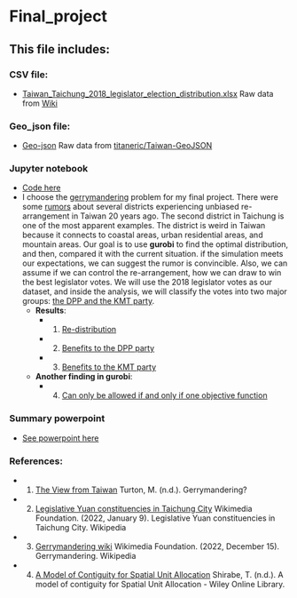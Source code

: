 # Final_project

## This file includes:



### CSV file:
- [Taiwan_Taichung_2018_legislator_election_distribution.xlsx](https://github.com/ollill0823/101.UIUC_MS_IE-532-Analysis-of-Network-Data/blob/main/005.Final_project/Taiwan_Taichung_2018_legislator_election_distribution.xlsx) Raw data from [Wiki](https://zh.m.wikipedia.org/zh-hant/2020%E5%B9%B4%E4%B8%AD%E8%8F%AF%E6%B0%91%E5%9C%8B%E7%AB%8B%E6%B3%95%E5%A7%94%E5%93%A1%E9%81%B8%E8%88%89%E5%8D%80%E5%9F%9F%E6%9A%A8%E5%8E%9F%E4%BD%8F%E6%B0%91%E9%81%B8%E8%88%89%E5%8D%80%E6%8A%95%E7%A5%A8%E7%B5%90%E6%9E%9C%E5%88%97%E8%A1%A8)


### Geo_json file:
- [Geo-json](https://github.com/ollill0823/101.UIUC_MS_IE-532-Analysis-of-Network-Data/blob/main/005.Final_project/Geo_json_file/Taiwan-village-boundaries.json) Raw data from [titaneric/Taiwan-GeoJSON](https://github.com/titaneric/Taiwan-GeoJSON)


### Jupyter notebook
- [Code here](https://nbviewer.org/github/ollill0823/101.UIUC_MS_IE-532-Analysis-of-Network-Data/blob/main/005.Final_project/IE532_Final_Group_Project_1216.ipynb)
- I choose the [gerrymandering](https://en.wikipedia.org/wiki/Gerrymandering) problem for my final project. There were some [rumors](https://michaelturton.blogspot.com/2008/02/gerrymandering.html) about several districts experiencing unbiased re-arrangement in Taiwan 20 years ago. The second district in Taichung is one of the most apparent examples. The district is weird in Taiwan because it connects to coastal areas, urban residential areas, and mountain areas. Our goal is to use **gurobi** to find the optimal distribution, and then, compared it with the current situation. if the simulation meets our expectations, we can suggest the rumor is convincible. Also, we can assume if we can control the re-arrangement, how we can draw to win the best legislator votes. We will use the 2018 legislator votes as our dataset, and inside the analysis, we will classify the votes into two major groups: [the DPP and the KMT party](https://en.wikipedia.org/wiki/Legislative_Yuan_constituencies_in_Taichung_City).
   - **Results**:
      - 001. [Re-distribution](https://github.com/ollill0823/101.UIUC_MS_IE-532-Analysis-of-Network-Data/blob/main/005.Final_project/Pictures/chapter4.png)
      - 002. [Benefits to the DPP party](https://github.com/ollill0823/101.UIUC_MS_IE-532-Analysis-of-Network-Data/blob/main/005.Final_project/Pictures/chapter5.png)
      - 003. [Benefits to the KMT party](https://github.com/ollill0823/101.UIUC_MS_IE-532-Analysis-of-Network-Data/blob/main/005.Final_project/Pictures/chapter6.png)
   - **Another finding in gurobi**:
      - 004. [Can only be allowed if and only if one objective function](https://github.com/ollill0823/101.UIUC_MS_IE-532-Analysis-of-Network-Data/blob/main/005.Final_project/Pictures/obj_issue.png)


### Summary powerpoint
- [See powerpoint here](https://github.com/ollill0823/101.UIUC_MS_IE-532-Analysis-of-Network-Data/blob/main/005.Final_project/IE532_Final_Group_Project.pptx)


### References:
- 1. [The View from Taiwan](https://michaelturton.blogspot.com/2008/02/gerrymandering.html) Turton, M. (n.d.). Gerrymandering?
- 2. [Legislative Yuan constituencies in Taichung City](https://en.wikipedia.org/wiki/Legislative_Yuan_constituencies_in_Taichung_City) Wikimedia Foundation. (2022, January 9). Legislative Yuan constituencies in Taichung City. Wikipedia
- 3. [Gerrymandering wiki](https://en.wikipedia.org/wiki/Gerrymandering) Wikimedia Foundation. (2022, December 15). Gerrymandering. Wikipedia
- 4. [A Model of Contiguity for Spatial Unit Allocation](https://onlinelibrary.wiley.com/doi/10.1111/j.1538-4632.2005.00605.x) Shirabe, T. (n.d.). A model of contiguity for Spatial Unit Allocation - Wiley Online Library.


